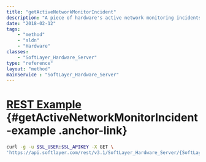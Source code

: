 ```yaml
---
title: "getActiveNetworkMonitorIncident"
description: "A piece of hardware's active network monitoring incidents."
date: "2018-02-12"
tags:
    - "method"
    - "sldn"
    - "Hardware"
classes:
    - "SoftLayer_Hardware_Server"
type: "reference"
layout: "method"
mainService : "SoftLayer_Hardware_Server"
---
```


# [REST Example](#getActiveNetworkMonitorIncident-example) <a href="/article/rest/"><i class="fas fa-question"></i></a> {#getActiveNetworkMonitorIncident-example .anchor-link} 
```bash
curl -g -u $SL_USER:$SL_APIKEY -X GET \
'https://api.softlayer.com/rest/v3.1/SoftLayer_Hardware_Server/{SoftLayer_Hardware_ServerID}/getActiveNetworkMonitorIncident'
```
